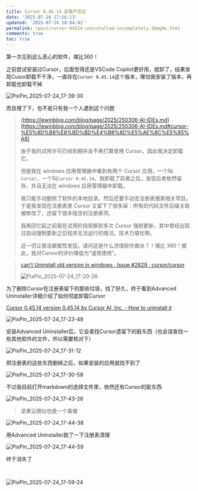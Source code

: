 ```yaml
---
title: Cursor 0.45.14 卸载不完全
date: '2025-07-24 17:16:13'
updated: '2025-07-24 18:04:42'
permalink: /post/cursor-04514-uninstalled-incompletely-1bmg9x.html
comments: true
toc: true
---
```




第一次见到这么恶心的软件，堪比360！

之前尝试安装过Cursor，后面觉得还是VSCode Copilot更好用，就卸了，结果发现Cusor卸载不干净，一直存在`Cursor 0.45.14`这个版本，哪怕我安装了版本，再卸载也卸载不掉

![PixPin_2025-07-24_17-39-30](https://fastly.jsdelivr.net/gh/Achuan-2/PicBed@pic/assets/PixPin_2025-07-24_17-39-30-20250724173934-3hwl9cz.png)

而且搜了下，也不是只有我一个人遇到这个问题

> [https://lewinblog.com/blog/page/2025/250306-AI-IDEs.md](https://lewinblog.com/blog/page/2025/250306-AI-IDEs.md#cursor-%E5%8D%B8%E8%BD%BD%E4%B8%8D%E5%AE%8C%E5%85%A8)
>
> 由于我的试用许可已经到期并且不再打算使用 Cursor，因此我决定卸载它。
>
> 但是我在 windows 应用管理器中看到有两个 Cursor 应用，一个叫`Cursor`，一个叫`Cursor 0.45.14`，我卸载了前者之后，发现后者依然留存、并且无法在 windows 应用管理器中卸载。
>
> 我只能手动删除了软件的本地目录。然后还要手动去注册表搜索相关项目。于是我发现在注册表里 Cursor 又留下了很多屎：所有的代码文件后缀关联被修改了，还留下很多隐含的注册表项。
>
> 我再回忆起之前我在试用阶段观察到多次 Cursor 强制更新，其中曾经出现过自动强制更新之后程序无法运行的情况。技术力堪忧啊。
>
> 这一切让我洁癖属性发狂。请问这是什么流氓软件做派？！堪比 360！据此，我对Cursor的评价降低为“谨慎使用”。

> [can&apos;t Uninstall old version in windows · Issue #2829 · cursor/cursor](https://github.com/cursor/cursor/issues/2829)
>
> ![PixPin_2025-07-24_17-20-26](https://fastly.jsdelivr.net/gh/Achuan-2/PicBed@pic/assets/PixPin_2025-07-24_17-20-26-20250724172028-2d2tm17.png)

为了删除Cursor在注册表留下的那些垃圾，找了好久，终于看到Advanced Uninstaller详细介绍了如何彻底卸载Cursor

[Cursor 0.45.14 version 0.45.14 by Cursor AI, Inc. - How to uninstall it](https://www.advanceduninstaller.com/Cursor-0_45_14-3218752eb4be1ece6c66ef775e4bab43-application.htm)

![PixPin_2025-07-24_17-23-49](https://fastly.jsdelivr.net/gh/Achuan-2/PicBed@pic/assets/PixPin_2025-07-24_17-23-49-20250724172350-xtm5oaj.png)

安装Advanced Uninstaller后，它会查找Cursor遗留下的脏东西（也会误查找一些其他软件的文件，所以需要核对下）

![PixPin_2025-07-24_17-31-12](https://fastly.jsdelivr.net/gh/Achuan-2/PicBed@pic/assets/PixPin_2025-07-24_17-31-12-20250724173112-ue7jmt5.png)

把注册表的这些东西删掉之后，如果安装的应用就找不到了

![PixPin_2025-07-24_17-30-58](https://fastly.jsdelivr.net/gh/Achuan-2/PicBed@pic/assets/PixPin_2025-07-24_17-30-58-20250724173100-7i66mv8.png)

不过我目前打开markdown的选择文件里，依然还有Cursor的脏东西

![PixPin_2025-07-24_17-43-26](https://fastly.jsdelivr.net/gh/Achuan-2/PicBed@pic/assets/PixPin_2025-07-24_17-43-26-20250724174345-pmjcd99.png)

> 坚果云貌似也是一个毒瘤

![PixPin_2025-07-24_17-44-38](https://fastly.jsdelivr.net/gh/Achuan-2/PicBed@pic/assets/PixPin_2025-07-24_17-44-38-20250724174439-zaz8rmp.png)

用Advanced Uninstaller跑了一下注册表清理

![PixPin_2025-07-24_17-44-59](https://fastly.jsdelivr.net/gh/Achuan-2/PicBed@pic/assets/PixPin_2025-07-24_17-44-59-20250724174502-lyz7h9b.png)

终于消失了

‍

![PixPin_2025-07-24_17-59-24](https://fastly.jsdelivr.net/gh/Achuan-2/PicBed@pic/assets/PixPin_2025-07-24_17-59-24-20250724175928-3spld71.png)
